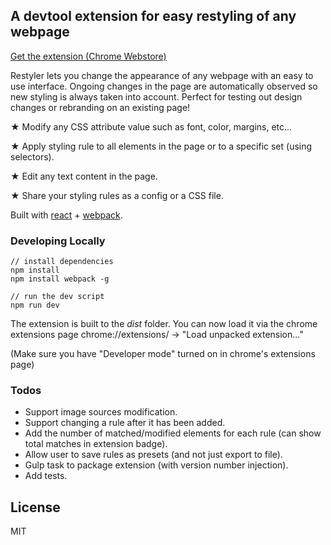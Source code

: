 ## A devtool extension for easy restyling of any webpage

[Get the extension (Chrome Webstore)](https://chrome.google.com/webstore/detail/restyler/ofkkcnbmhaodoaehikkibjanliaeffel)

Restyler lets you change the appearance of any webpage with an easy to use interface.
Ongoing changes in the page are automatically observed so new styling is always taken into account.
Perfect for testing out design changes or rebranding on an existing page!

★ Modify any CSS attribute value such as font, color, margins, etc...

★ Apply styling rule to all elements in the page or to a specific set (using selectors).

★ Edit any text content in the page.

★ Share your styling rules as a config or a CSS file.

Built with [react](https://facebook.github.io/react/) + [webpack](https://webpack.github.io/).

### Developing Locally

    // install dependencies
    npm install
    npm install webpack -g

    // run the dev script
    npm run dev

The extension is built to the _dist_ folder. 
You can now load it via the chrome extensions page chrome://extensions/ -> "Load unpacked extension..."

(Make sure you have "Developer mode" turned on in chrome's extensions page)

### Todos
* Support image sources modification.
* Support changing a rule after it has been added.
* Add the number of matched/modified elements for each rule (can show total matches in extension badge).
* Allow user to save rules as presets (and not just export to file).
* Gulp task to package extension (with version number injection).
* Add tests.

License
----
MIT
